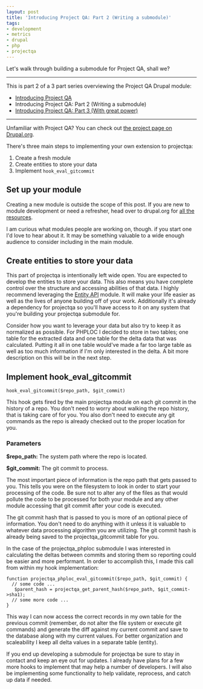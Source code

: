 ```yaml
---
layout: post
title: 'Introducing Project QA: Part 2 (Writing a submodule)'
tags:
- development
- metrics
- drupal
- php
- projectqa
---
```


Let\'s walk through building a submodule for Project QA, shall we?

* * *

This is part 2 of a 3 part series overviewing the Project QA Drupal module:

*   [Introducing Project QA][1]
*   Introducing Project QA: Part 2 (Writing a submodule)
*   [Introducing Project QA: Part 3 (With great power)][2]

* * *

Unfamiliar with Project QA? You can check out [the project page on Drupal.org][3].

There's three main steps to implementing your own extension to projectqa:

1.  Create a fresh module
2.  Create entities to store your data
3.  Implement `hook_eval_gitcommit`

## Set up your module

Creating a new module is outside the scope of this post. If you are new to module development or need a refresher, head over to drupal.org for [all the resources][5].

I am curious what modules people are working on, though. if you start one I'd love to hear about it. It may be something valuable to a wide enough audience to consider including in the main module.

## Create entities to store your data

This part of projectqa is intentionally left wide open. You are expected to develop the entities to store your data. This also means you have complete control over the structure and accessing abilities of that data. I highly recommend leveraging the [Entity API][6] module. It will make your life easier as well as the lives of anyone building off of your work. Additionally it's already a dependency for projectqa so you'll have access to it on any system that you're building your projectqa submodule for.

Consider how you want to leverage your data but also try to keep it as normalized as possible. For PHPLOC I decided to store in two tables; one table for the extracted data and one table for the delta data that was calculated. Putting it all in one table would've made a far too large table as well as too much information if I'm only interested in the delta. A bit more description on this will be in the next step.

## Implement hook_eval_gitcommit

    hook_eval_gitcommit($repo_path, $git_commit)
    

This hook gets fired by the main projectqa module on each git commit in the history of a repo. You don't need to worry about walking the repo history, that is taking care of for you. You also don't need to execute any git commands as the repo is already checked out to the proper location for you.

### Parameters

**$repo_path:** The system path where the repo is located.

**$git_commit:** The git commit to process.

The most important piece of information is the repo path that gets passed to you. This tells you were on the filesystem to look in order to start your processing of the code. Be sure not to alter any of the files as that would pollute the code to be processed for both your module and any other module accessing that git commit after your code is executed.

The git commit hash that is passed to you is more of an optional piece of information. You don't need to do anything with it unless it is valuable to whatever data processing algorithm you are utilizing. The git commit hash is already being saved to the projectqa_gitcommit table for you.

In the case of the projectqa_phploc submodule I was interested in calculating the deltas between commits and storing them so reporting could be easier and more performant. In order to accomplish this, I made this call from within my hook implementation:

    function projectqa_phploc_eval_gitcommit($repo_path, $git_commit) {
      // some code ...
       $parent_hash = projectqa_get_parent_hash($repo_path, $git_commit->sha1);
      // some more code ...
    }
    

This way I can now access the correct records in my own table for the previous commit (remember, do not alter the file system or execute git commands) and generate the diff against my current commit and save to the database along with my current values. For better organization and scaleability I keep all delta values in a separate table (entity).

If you end up developing a submodule for projectqa be sure to stay in contact and keep an eye out for updates. I already have plans for a few more hooks to implement that may help a number of developers. I will also be implementing some functionality to help validate, reprocess, and catch up data if needed.

 [1]: /2014/01/12/introducing-project-qa/
 [2]: /2014/01/27/introducing-project-qa-part-3/
 [3]: http://drupal.org/project/projectqa
 [5]: https://drupal.org/developing/modules
 [6]: http://www.drupal.org/project/entity